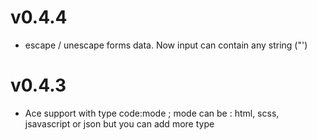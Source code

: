 # v0.4.4

- escape / unescape forms data. Now input can contain any string ("')

# v0.4.3

- Ace support with type code:mode ; mode can be : html, scss, jsavascript or json but you can add more type